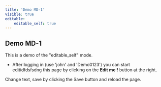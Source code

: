 ```yaml
---
title: 'Demo MD-1'
visible: true
editable:
    editable_self: true
---
```


## Demo MD-1

This is a demo of the "editable_self" mode.

* After logging in (use 'john' and 'Demo0123') you can start editidfdsfsdng this page by clicking on the <b>Edit me !</b> button at the right.

Change text, save by clicking the Save button and reload the page.
